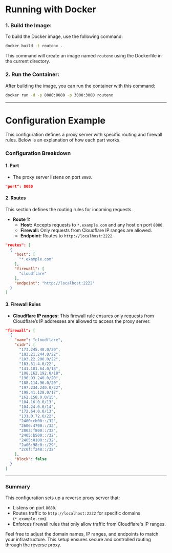 # Running with Docker

### 1. **Build the Image:**

To build the Docker image, use the following command:

```sh
docker build -t routenx .
```

This command will create an image named `routenx` using the Dockerfile in the current directory.

### 2. **Run the Container:**

After building the image, you can run the container with this command:

```sh
docker run -d -p 8080:8080 -p 3000:3000 routenx
```

---

# Configuration Example

This configuration defines a proxy server with specific routing and firewall rules. Below is an explanation of how each part works.

### Configuration Breakdown

#### 1. **Port**
- The proxy server listens on port `8080`.

```json
"port": 8080
```

#### 2. **Routes**
This section defines the routing rules for incoming requests.

- **Route 1:**
  - **Host:** Accepts requests to `*.example.com` and any host on port `8080`.
  - **Firewall:** Only requests from Cloudflare IP ranges are allowed.
  - **Endpoint:** Routes to `http://localhost:2222`.

```json
"routes": [
  {
    "host": [
      "*.example.com"
    ],
    "firewall": [
      "cloudflare"
    ],
    "endpoint": "http://localhost:2222"
  }
]
```

#### 3. **Firewall Rules**
- **Cloudflare IP ranges:** This firewall rule ensures only requests from Cloudflare’s IP addresses are allowed to access the proxy server.

```json
"firewall": [
  {
    "name": "cloudflare",
    "cidr": [
      "173.245.48.0/20",
      "103.21.244.0/22",
      "103.22.200.0/22",
      "103.31.4.0/22",
      "141.101.64.0/18",
      "108.162.192.0/18",
      "190.93.240.0/20",
      "188.114.96.0/20",
      "197.234.240.0/22",
      "198.41.128.0/17",
      "162.158.0.0/15",
      "104.16.0.0/13",
      "104.24.0.0/14",
      "172.64.0.0/13",
      "131.0.72.0/22",
      "2400:cb00::/32",
      "2606:4700::/32",
      "2803:f800::/32",
      "2405:b500::/32",
      "2405:8100::/32",
      "2a06:98c0::/29",
      "2c0f:f248::/32"
    ],
    "block": false
  }
]
```

---

### Summary

This configuration sets up a reverse proxy server that:

- Listens on port `8080`.
- Routes traffic to `http://localhost:2222` for specific domains (`*.example.com`).
- Enforces firewall rules that only allow traffic from Cloudflare's IP ranges.

Feel free to adjust the domain names, IP ranges, and endpoints to match your infrastructure. This setup ensures secure and controlled routing through the reverse proxy.
